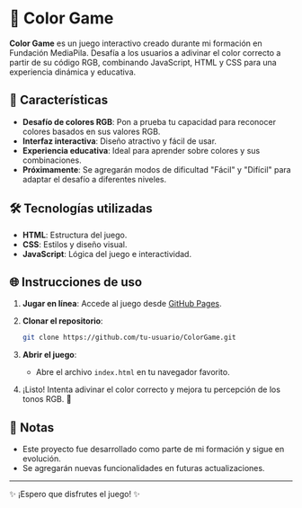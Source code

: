 # 🎨 Color Game

**Color Game** es un juego interactivo creado durante mi formación en Fundación MediaPila. Desafía a los usuarios a adivinar el color correcto a partir de su código RGB, combinando JavaScript, HTML y CSS para una experiencia dinámica y educativa.

## 🚀 Características

- **Desafío de colores RGB**: Pon a prueba tu capacidad para reconocer colores basados en sus valores RGB.
- **Interfaz interactiva**: Diseño atractivo y fácil de usar.
- **Experiencia educativa**: Ideal para aprender sobre colores y sus combinaciones.
- **Próximamente**: Se agregarán modos de dificultad "Fácil" y "Difícil" para adaptar el desafío a diferentes niveles.

## 🛠 Tecnologías utilizadas

- **HTML**: Estructura del juego.
- **CSS**: Estilos y diseño visual.
- **JavaScript**: Lógica del juego e interactividad.

## 🌐 Instrucciones de uso

1. **Jugar en línea**: Accede al juego desde [GitHub Pages](https://celeste-work.github.io/Color-Game/).
2. **Clonar el repositorio**:
   ```bash
   git clone https://github.com/tu-usuario/ColorGame.git
   ```
3. **Abrir el juego**:
   - Abre el archivo `index.html` en tu navegador favorito.

4. ¡Listo! Intenta adivinar el color correcto y mejora tu percepción de los tonos RGB. 🎨

## 📌 Notas

- Este proyecto fue desarrollado como parte de mi formación y sigue en evolución.
- Se agregarán nuevas funcionalidades en futuras actualizaciones.

---

✨ ¡Espero que disfrutes el juego! ✨

